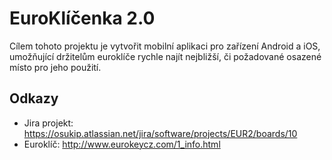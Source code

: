 # EuroKlíčenka 2.0
Cílem tohoto projektu je vytvořit mobilní aplikaci pro zařízení Android a iOS, umožňující držitelům euroklíče rychle najít nejbližší, či požadované osazené místo pro jeho použití.

## Odkazy
- Jira projekt: https://osukip.atlassian.net/jira/software/projects/EUR2/boards/10
- Euroklíč: http://www.eurokeycz.com/1_info.html